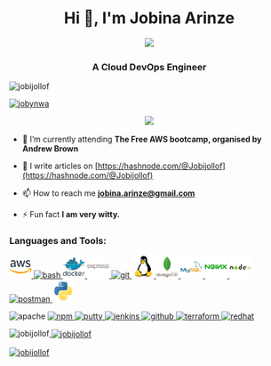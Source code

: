 <h1 align="center">Hi 👋, I'm Jobina Arinze</h1>

<div id="header" align="center">
  <img src="https://media.giphy.com/media/l44Qqz6gO6JiVV3pu/giphy.gif" width="100"/>
</div>

<h3 align="center"> A Cloud DevOps Engineer </h3>

<p align="left"> <img src="https://komarev.com/ghpvc/?username=jobijollof&label=Profile%20views&color=0e75b6&style=flat" alt="jobijollof" /> </p>

<p align="left"> <a href="https://twitter.com/jobynwa" target="blank"><img src="https://img.shields.io/twitter/follow/jobynwa?logo=twitter&style=for-the-badge" alt="jobynwa" /></a> </p>

<div id="header" align="center">
  <img src="https://media.giphy.com/media/RbDKaczqWovIugyJmW/giphy.gif" width="400"/>
</div>




- 🌱 I’m currently attending **The Free AWS bootcamp, organised by Andrew Brown**

- 📝 I write articles on [https://hashnode.com/@Jobijollof](https://hashnode.com/@Jobijollof)

- 📫 How to reach me **jobina.arinze@gmail.com**

- ⚡ Fun fact **I am very witty.**






<h3 align="left">Languages and Tools:</h3>
<p align="left"> <a href="https://aws.amazon.com" target="_blank" rel="noreferrer"> <img src="https://raw.githubusercontent.com/devicons/devicon/master/icons/amazonwebservices/amazonwebservices-original-wordmark.svg" alt="aws" width="40" height="40"/> </a> <a href="https://www.gnu.org/software/bash/" target="_blank" rel="noreferrer"> <img src="https://www.vectorlogo.zone/logos/gnu_bash/gnu_bash-icon.svg" alt="bash" width="40" height="40"/> </a> <a href="https://www.docker.com/" target="_blank" rel="noreferrer"> <img src="https://raw.githubusercontent.com/devicons/devicon/master/icons/docker/docker-original-wordmark.svg" alt="docker" width="40" height="40"/> </a> <a href="https://expressjs.com" target="_blank" rel="noreferrer"> <img src="https://raw.githubusercontent.com/devicons/devicon/master/icons/express/express-original-wordmark.svg" alt="express" width="40" height="40"/> </a> <a href="https://git-scm.com/" target="_blank" rel="noreferrer"> <img src="https://www.vectorlogo.zone/logos/git-scm/git-scm-icon.svg" alt="git" width="40" height="40"/> </a> <a href="https://www.linux.org/" target="_blank" rel="noreferrer"> <img src="https://raw.githubusercontent.com/devicons/devicon/master/icons/linux/linux-original.svg" alt="linux" width="40" height="40"/> </a> <a href="https://www.mongodb.com/" target="_blank" rel="noreferrer"> <img src="https://raw.githubusercontent.com/devicons/devicon/master/icons/mongodb/mongodb-original-wordmark.svg" alt="mongodb" width="40" height="40"/> </a> <a href="https://www.mysql.com/" target="_blank" rel="noreferrer"> <img src="https://raw.githubusercontent.com/devicons/devicon/master/icons/mysql/mysql-original-wordmark.svg" alt="mysql" width="40" height="40"/> </a> <a href="https://www.nginx.com" target="_blank" rel="noreferrer"> <img src="https://raw.githubusercontent.com/devicons/devicon/master/icons/nginx/nginx-original.svg" alt="nginx" width="40" height="40"/> </a> <a href="https://nodejs.org" target="_blank" rel="noreferrer"> <img src="https://raw.githubusercontent.com/devicons/devicon/master/icons/nodejs/nodejs-original-wordmark.svg" alt="nodejs" width="40" height="40"/> </a> <a href="https://postman.com" target="_blank" rel="noreferrer"> <img src="https://www.vectorlogo.zone/logos/getpostman/getpostman-icon.svg" alt="postman" width="40" height="40"/> </a> <a href="https://www.python.org" target="_blank" rel="noreferrer"> <img src="https://raw.githubusercontent.com/devicons/devicon/master/icons/python/python-original.svg" alt="python" width="40" height="40"/> </a> </p> <img 
src="https://cdn.jsdelivr.net/gh/devicons/devicon/icons/apache/apache-original.svg" alt="apache" width="40" height="40"/>  </a> <a href="https://nodejs.org" target="_blank" rel="noreferrer"> <img 
src="https://cdn.jsdelivr.net/gh/devicons/devicon/icons/npm/npm-original-wordmark.svg" alt="npm" width="40" height="40"/> </a> <a href="https://nodejs.org" target="_blank" rel="noreferrer">  <img 
src="https://cdn.jsdelivr.net/gh/devicons/devicon/icons/putty/putty-original.svg" alt="putty" width="40" height="40"/> </a> <a href="https://nodejs.org" target="_blank" rel="noreferrer"> <img 
src="https://cdn.jsdelivr.net/gh/devicons/devicon/icons/jenkins/jenkins-original.svg" alt="jenkins" width="40" height"40"/>  </a> <a href="https://nodejs.org" target="_blank" rel="noreferrer"> <img 
src="https://cdn.jsdelivr.net/gh/devicons/devicon/icons/github/github-original.svg" alt="github" width="40" height"40"/> </a> <a href="https://nodejs.org" target="_blank" rel="noreferrer"> <img 
src="https://cdn.jsdelivr.net/gh/devicons/devicon/icons/terraform/terraform-original.svg" alt="terraform" width="40" height"40"/> </a> <a href="https://nodejs.org" target="_blank" rel="noreferrer">  <img 
src="https://cdn.jsdelivr.net/gh/devicons/devicon/icons/redhat/redhat-plain-wordmark.svg"  alt="redhat"  width="40" height"40"/>
          
          
          
          
          
          
          
          
<p><img align="left" src="https://github-readme-stats.vercel.app/api/top-langs?username=jobijollof&show_icons=true&locale=en&layout=compact" alt="jobijollof" /></p>

<p>&nbsp;<img align="center" src="https://github-readme-stats.vercel.app/api?username=jobijollof&show_icons=true&locale=en" alt="jobijollof" /></p>

<p><img align="center" src="https://github-readme-streak-stats.herokuapp.com/?user=jobijollof&" alt="jobijollof" /></p>

